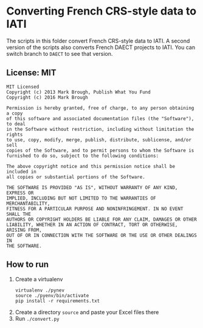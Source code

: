 # Converting French CRS-style data to IATI

The scripts in this folder convert French CRS-style data to IATI. A second version of the scripts also converts French DAECT projects to IATI. You can switch branch to `DAECT` to see that version.

## License: MIT

```
MIT Licensed
Copyright (c) 2013 Mark Brough, Publish What You Fund
Copyright (c) 2016 Mark Brough

Permission is hereby granted, free of charge, to any person obtaining a copy
of this software and associated documentation files (the "Software"), to deal
in the Software without restriction, including without limitation the rights
to use, copy, modify, merge, publish, distribute, sublicense, and/or sell
copies of the Software, and to permit persons to whom the Software is
furnished to do so, subject to the following conditions:

The above copyright notice and this permission notice shall be included in
all copies or substantial portions of the Software.

THE SOFTWARE IS PROVIDED "AS IS", WITHOUT WARRANTY OF ANY KIND, EXPRESS OR
IMPLIED, INCLUDING BUT NOT LIMITED TO THE WARRANTIES OF MERCHANTABILITY,
FITNESS FOR A PARTICULAR PURPOSE AND NONINFRINGEMENT. IN NO EVENT SHALL THE
AUTHORS OR COPYRIGHT HOLDERS BE LIABLE FOR ANY CLAIM, DAMAGES OR OTHER
LIABILITY, WHETHER IN AN ACTION OF CONTRACT, TORT OR OTHERWISE, ARISING FROM,
OUT OF OR IN CONNECTION WITH THE SOFTWARE OR THE USE OR OTHER DEALINGS IN
THE SOFTWARE.
```

## How to run

1. Create a virtualenv
    ```
    virtualenv ./pynev
    source ./pyenv/bin/activate
    pip install -r requirements.txt
    ```
2. Create a directory `source` and paste your Excel files there
3. Run `./convert.py`

